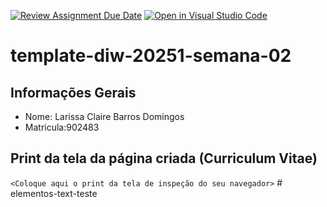 [![Review Assignment Due Date](https://classroom.github.com/assets/deadline-readme-button-22041afd0340ce965d47ae6ef1cefeee28c7c493a6346c4f15d667ab976d596c.svg)](https://classroom.github.com/a/YXEo_uBJ)
[![Open in Visual Studio Code](https://classroom.github.com/assets/open-in-vscode-2e0aaae1b6195c2367325f4f02e2d04e9abb55f0b24a779b69b11b9e10269abc.svg)](https://classroom.github.com/online_ide?assignment_repo_id=20089105&assignment_repo_type=AssignmentRepo)
# template-diw-20251-semana-02

## Informações Gerais
- Nome: Larissa Claire Barros Domingos
- Matricula:902483

## Print da tela da página criada (Curriculum Vitae)

`<Coloque aqui o print da tela de inspeção do seu navegador>`
#   e l e m e n t o s - t e x t - t e s t e  
 